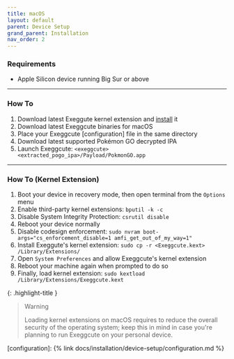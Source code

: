 ```yaml
---
title: macOS
layout: default
parent: Device Setup
grand_parent: Installation
nav_order: 2
---
```


### Requirements

- Apple Silicon device running Big Sur or above

----

### How To

1. Download latest Exeggute kernel extension and [install] it
2. Download latest Exeggcute binaries for macOS
3. Place your Exeggcute [configuration] file in the same directory
4. Download latest supported Pokémon GO decrypted IPA
5. Launch Exeggcute: `<exeggcute> <extracted_pogo_ipa>/Payload/PokmonGO.app`

----

### How To (Kernel Extension)

1. Boot your device in recovery mode, then open terminal from the `Options` menu
2. Enable third-party kernel extensions: `bputil -k -c`
3. Disable System Integrity Protection: `csrutil disable`
4. Reboot your device normally
5. Disable codesign enforcement: `sudo nvram boot-args="cs_enforcement_disable=1 amfi_get_out_of_my_way=1"`
6. Install Exeggute's kernel extension: `sudo cp -r <Exeggcute.kext> /Library/Extensions/`
7. Open `System Preferences` and allow Exeggcute's kernel extension
8. Reboot your machine again when prompted to do so
9. Finally, load kernel extension: `sudo kextload /Library/Extensions/Exeggcute.kext`

{: .highlight-title }
> Warning
>
> Loading kernel extensions on macOS requires to reduce the overall security of the operating system; keep this in mind in case you're planning to run Exeggcute on your personal device.

[install]: #how-to-kernel-extension
[configuration]: {% link docs/installation/device-setup/configuration.md %}
